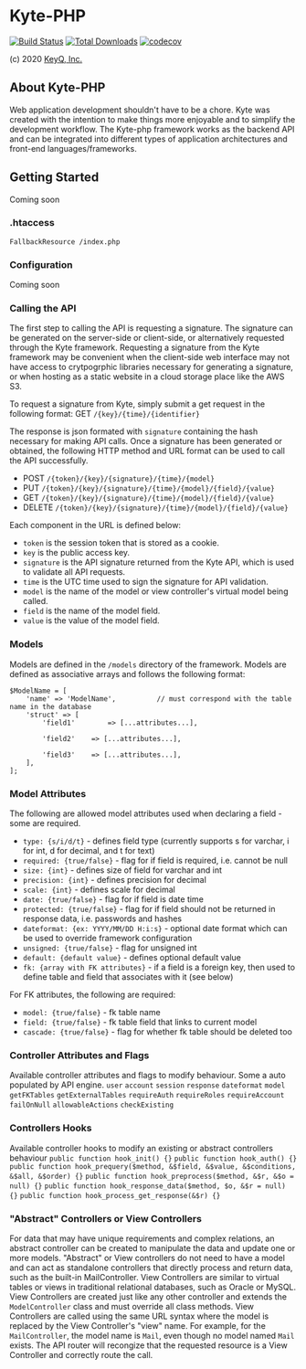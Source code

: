 # Kyte-PHP
[![Build Status](https://travis-ci.com/keyqcloud/kyte-php.svg?branch=master)](https://travis-ci.com/keyqcloud/kyte-php)
[![Total Downloads](https://img.shields.io/packagist/dt/keyqcloud/kyte-php.svg?style=flat)](https://packagist.org/packages/keyqcloud/kyte-php)
[![codecov](https://codecov.io/gh/keyqcloud/kyte-php/branch/master/graph/badge.svg?token=91MDFK1I29)](https://codecov.io/gh/keyqcloud/kyte-php)

(c) 2020 [KeyQ, Inc.](https://www.keyq.cloud)

## About Kyte-PHP
Web application development shouldn't have to be a chore.  Kyte was created with the intention to make things more enjoyable and to simplify the development workflow.  The Kyte-php framework works as the backend API and can be integrated into different types of application architectures and front-end languages/frameworks.

## Getting Started
Coming soon

### .htaccess
`FallbackResource /index.php`

### Configuration
Coming soon

### Calling the API
The first step to calling the API is requesting a signature.  The signature can be generated on the server-side or client-side, or alternatively requested through the Kyte framework.  Requesting a signature from the Kyte framework may be convenient when the client-side web interface may not have access to crytpogrphic libraries necessary for generating a signature, or when hosting as a static website in a cloud storage place like the AWS S3.

To request a signature from Kyte, simply submit a get request in the following format:
GET      `/{key}/{time}/{identifier}`

The response is json formated with `signature` containing the hash necessary for making API calls.  Once a signature has been generated or obtained, the following HTTP method and URL format can be used to call the API successfully.
 * POST     `/{token}/{key}/{signature}/{time}/{model}`
 * PUT      `/{token}/{key}/{signature}/{time}/{model}/{field}/{value}`
 * GET      `/{token}/{key}/{signature}/{time}/{model}/{field}/{value}`
 * DELETE   `/{token}/{key}/{signature}/{time}/{model}/{field}/{value}`

Each component in the URL is defined below:
* `token` is the session token that is stored as a cookie.
* `key` is the public access key.
* `signature` is the API signature returned from the Kyte API, which is used to validate all API requests.
* `time` is the UTC time used to sign the signature for API validation.
* `model` is the name of the model or view controller's virtual model being called.
* `field` is the name of the model field.
* `value` is the value of the model field.

### Models
Models are defined in the `/models` directory of the framework.  Models are defined as associative arrays and follows the following format:
```
$ModelName = [
	'name' => 'ModelName',          // must correspond with the table name in the database
	'struct' => [
		'field1'		=> [...attributes...],

		'field2'	=> [...attributes...],

		'field3'	=> [...attributes...],
	],
];
```


### Model Attributes
The following are allowed model attributes used when declaring a field - some are required.

* `type: {s/i/d/t}` - defines field type (currently supports s for varchar, i for int, d for decimal, and t for text)
* `required: {true/false}` - flag for if field is required, i.e. cannot be null
* `size: {int}` - defines size of field for varchar and int
* `precision: {int}` - defines precision for decimal
* `scale: {int}` - defines scale for decimal
* `date: {true/false}` - flag for if field is date time
* `protected: {true/false}` - flag for if field should not be returned in response data, i.e. passwords and hashes
* `dateformat: {ex: YYYY/MM/DD H:i:s}` - optional date format which can be used to override framework configuration
* `unsigned: {true/false}` - flag for unsigned int
* `default: {default value}` - defines optional default value
* `fk: {array with FK attributes}` - if a field is a foreign key, then used to define table and field that associates with it (see below)

For FK attributes, the following are required:
* `model: {true/false}` - fk table name
* `field: {true/false}` - fk table field that links to current model
* `cascade: {true/false}` - flag for whether fk table should be deleted too

### Controller Attributes and Flags
Available controller attributes and flags to modify behaviour. Some a auto populated by API engine.
`user`
`account`
`session`
`response`
`dateformat`
`model`
`getFKTables`
`getExternalTables`
`requireAuth`
`requireRoles`
`requireAccount`
`failOnNull`
`allowableActions`
`checkExisting`

### Controllers Hooks
Available controller hooks to modify an existing or abstract controllers behaviour
`public function hook_init() {}`
`public function hook_auth() {}`
`public function hook_prequery($method, &$field, &$value, &$conditions, &$all, &$order) {}`
`public function hook_preprocess($method, &$r, &$o = null) {}`
`public function hook_response_data($method, $o, &$r = null) {}`
`public function hook_process_get_response(&$r) {}`

### "Abstract" Controllers or View Controllers
For data that may have unique requirements and complex relations, an abstract controller can be created to manipulate the data and update one or more models.  "Abstract" or View controllers do not need to have a model and can act as standalone controllers that directly process and return data, such as the built-in MailController.  View Controllers are similar to virtual tables or views in traditional relational databases, such as Oracle or MySQL.  View Controllers are created just like any other controller and extends the `ModelController` class and must override all class methods.  View Controllers are called using the same URL syntax where the model is replaced by the View Controller's "view" name.  For example, for the `MailController`, the model name is `Mail`, even though no model named `Mail` exists.  The API router will recongize that the requested resource is a View Controller and correctly route the call.
